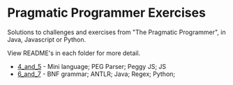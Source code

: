 # Pragmatic Programmer Exercises

Solutions to challenges and exercises from "The Pragmatic Programmer", in Java, Javascript or Python.

View README's in each folder for more detail.

- [4_and_5](./4_and_5) - Mini language; PEG Parser; Peggy JS; JS 
- [6_and_7](./6_7_and_8) - BNF grammar; ANTLR; Java; Regex; Python; 

